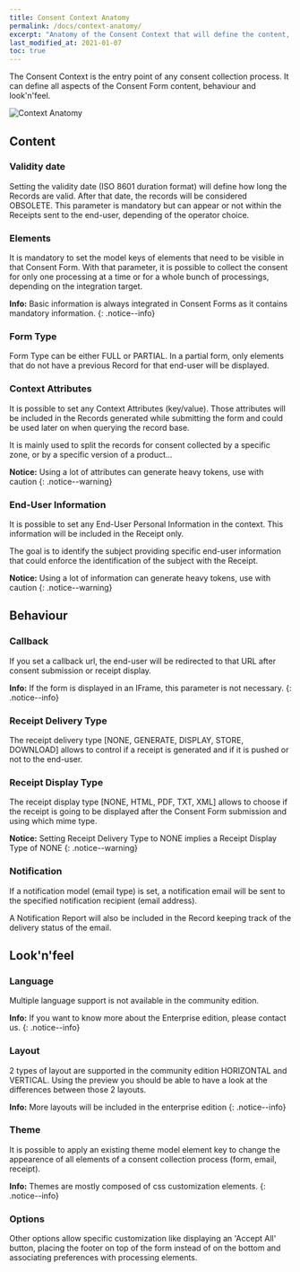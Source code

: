 ```yaml
---
title: Consent Context Anatomy
permalink: /docs/context-anatomy/
excerpt: "Anatomy of the Consent Context that will define the content, look'n'feel and behaviour of the Consent Form"
last_modified_at: 2021-01-07
toc: true
---
```


The Consent Context is the entry point of any consent collection process. It can define all aspects of the Consent Form content, behaviour and look'n'feel.

![Context Anatomy](/right-consents/assets/images/context-anatomy.png)

## Content

### Validity date

Setting the validity date (ISO 8601 duration format) will define how long the Records are valid. After that date, the records will be considered OBSOLETE. This parameter is mandatory but can appear or not within the Receipts sent to the end-user, depending of the operator choice.  

### Elements

It is mandatory to set the model keys of elements that need to be visible in that Consent Form. With that parameter, it is possible to collect the consent for only one processing at a time or for a whole bunch of processings, depending on the integration target. 

<i class="fa fa-info-circle"></i> <b>Info:</b> Basic information is always integrated in Consent Forms as it contains mandatory information.
{: .notice--info}

### Form Type

Form Type can be either FULL or PARTIAL. In a partial form, only elements that do not have a previous Record for that end-user will be displayed.

### Context Attributes

It is possible to set any Context Attributes (key/value). Those attributes will be included in the Records generated while submitting the form and could be used later on when querying the record base. 

It is mainly used to split the records for consent collected by a specific zone, or by a specific version of a product...

<i class="fa fa-exclamation-circle"></i> <b>Notice:</b> Using a lot of attributes can generate heavy tokens, use with caution
{: .notice--warning}

### End-User Information

It is possible to set any End-User Personal Information in the context. This information will be included in the Receipt only. 

The goal is to identify the subject providing specific end-user information that could enforce the identification of the subject with the Receipt. 

<i class="fa fa-exclamation-circle"></i> <b>Notice:</b> Using a lot of information can generate heavy tokens, use with caution
{: .notice--warning}

## Behaviour

### Callback

If you set a callback url, the end-user will be redirected to that URL after consent submission or receipt display. 

<i class="fa fa-info-circle"></i> <b>Info:</b> If the form is displayed in an IFrame, this parameter is not necessary.
{: .notice--info}

### Receipt Delivery Type

The receipt delivery type [NONE, GENERATE, DISPLAY, STORE, DOWNLOAD] allows to control if a receipt is generated and if it is pushed or not to the end-user.

### Receipt Display Type

The receipt display type [NONE, HTML, PDF, TXT, XML] allows to choose if the receipt is going to be displayed after the Consent Form submission and using which mime type.

<i class="fa fa-exclamation-circle"></i> <b>Notice:</b> Setting Receipt Delivery Type to NONE implies a Receipt Display Type of NONE
{: .notice--warning}

### Notification

If a notification model (email type) is set, a notification email will be sent to the specified notification recipient (email address).

A Notification Report will also be included in the Record keeping track of the delivery status of the email.

## Look'n'feel

### Language

Multiple language support is not available in the community edition.

<i class="fa fa-info-circle"></i> <b>Info:</b> If you want to know more about the Enterprise edition, please contact us.
{: .notice--info}

### Layout

2 types of layout are supported in the community edition HORIZONTAL and VERTICAL. Using the preview you should be able to have a look at the differences between those 2 layouts.

<i class="fa fa-info-circle"></i> <b>Info:</b> More layouts will be included in the enterprise edition
{: .notice--info}

### Theme

It is possible to apply an existing theme model element key to change the appearence of all elements of a consent collection process (form, email, receipt). 

<i class="fa fa-info-circle"></i> <b>Info:</b> Themes are mostly composed of css customization elements.
{: .notice--info}

### Options

Other options allow specific customization like displaying an 'Accept All' button, placing the footer on top of the form instead of on the bottom and associating preferences with processing elements.


